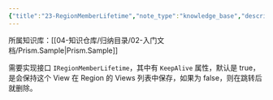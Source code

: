 ```yaml
---
{"title":"23-RegionMemberLifetime","note_type":"knowledge_base","description":"区域成员的持续保存的方法","tags":["样例代码","Prism","WPF"],"create_time":"2024-07-29","update_time":"2025-02-19","dg-home":false,"dg-publish":true,"aliase":null,"root":"Prism.Sample","permalink":"/04-知识仓库/知识单元/02-入门文档/Prism.Sample/23-RegionMemberLifetime/","dgPassFrontmatter":true,"noteIcon":"","created":"2024-07-29","updated":"2025-02-19"}
---
```



所属知识库：[[04-知识仓库/归纳目录/02-入门文档/Prism.Sample\|Prism.Sample]]

需要实现接口 `IRegionMemberLifetime`，其中有 `KeepAlive` 属性，默认是 true，是会保持这个 View 在 Region 的 Views 列表中保存，如果为 false，则在跳转后就删除。
